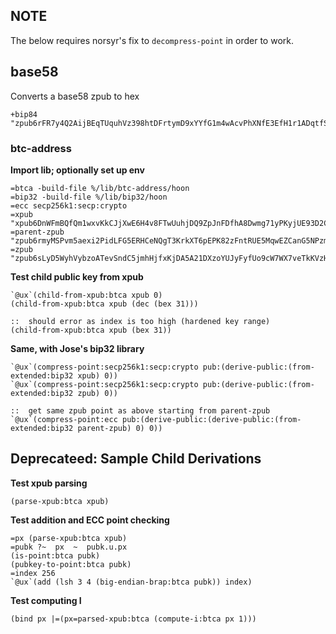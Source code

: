 ## NOTE
The below requires norsyr's fix to `decompress-point` in order to work.

## base58
Converts a base58 zpub to hex
```
+bip84 "zpub6rFR7y4Q2AijBEqTUquhVz398htDFrtymD9xYYfG1m4wAcvPhXNfE3EfH1r1ADqtfSdVCToUG868RvUUkgDKf31mGDtKsAYz2oz2AGutZYs"
```

### btc-address
**Import lib; optionally set up env**
```
=btca -build-file %/lib/btc-address/hoon
=bip32 -build-file %/lib/bip32/hoon
=ecc secp256k1:secp:crypto
=xpub "xpub6DnWFmBQfQm1wxvKkCJjXwE6H4v8FTwUuhjDQ9ZpJnFDfhA8Dwmg71yPKyjUE93D2CB6MdnWNvGmwsb3fpd4oRJ2YcyMZoMpLU3BjpmQAny"
=parent-zpub "zpub6rmyMSPvm5aexi2PidLFG5ERHCeNQgT3KrkXT6pEPK82zFntRUE5MqwEZCanG5NPzmDvfJ9vAr6NxzTx9FAPTAEN1JFPcL1M7CXNd5WKcP9"
=zpub "zpub6sLyD5WyhVybzoATevSndC5jmhHjfxKjDA5A21DXzoYUJyFyfUo9cW7WX7veTkKVzHjh2Npvfcm5KTT89go29p3PJtscYH4CiYzVbwV5iJW"
```

**Test child public key from xpub**
```
`@ux`(child-from-xpub:btca xpub 0)
(child-from-xpub:btca xpub (dec (bex 31)))

::  should error as index is too high (hardened key range)
(child-from-xpub:btca xpub (bex 31))
```

**Same, with Jose's bip32 library**
```
`@ux`(compress-point:secp256k1:secp:crypto pub:(derive-public:(from-extended:bip32 xpub) 0))
`@ux`(compress-point:secp256k1:secp:crypto pub:(derive-public:(from-extended:bip32 zpub) 0))

::  get same zpub point as above starting from parent-zpub
`@ux`(compress-point:ecc pub:(derive-public:(derive-public:(from-extended:bip32 parent-zpub) 0) 0))
```

## Deprecateed: Sample Child Derivations

**Test xpub parsing**
```
(parse-xpub:btca xpub)
```

**Test addition and ECC point checking**
```
=px (parse-xpub:btca xpub)
=pubk ?~  px  ~  pubk.u.px
(is-point:btca pubk)
(pubkey-to-point:btca pubk)
=index 256
`@ux`(add (lsh 3 4 (big-endian-brap:btca pubk)) index)
```

**Test computing I**
```
(bind px |=(px=parsed-xpub:btca (compute-i:btca px 1)))
```
